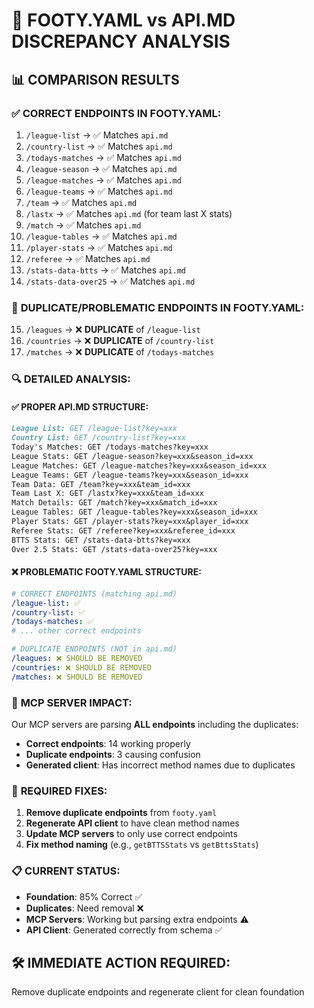 # 🚨 **FOOTY.YAML vs API.MD DISCREPANCY ANALYSIS**

## 📊 **COMPARISON RESULTS**

### ✅ **CORRECT ENDPOINTS IN FOOTY.YAML:**
1. `/league-list` → ✅ Matches `api.md`
2. `/country-list` → ✅ Matches `api.md` 
3. `/todays-matches` → ✅ Matches `api.md`
4. `/league-season` → ✅ Matches `api.md`
5. `/league-matches` → ✅ Matches `api.md`
6. `/league-teams` → ✅ Matches `api.md`
7. `/team` → ✅ Matches `api.md`
8. `/lastx` → ✅ Matches `api.md` (for team last X stats)
9. `/match` → ✅ Matches `api.md`
10. `/league-tables` → ✅ Matches `api.md`
11. `/player-stats` → ✅ Matches `api.md`
12. `/referee` → ✅ Matches `api.md`
13. `/stats-data-btts` → ✅ Matches `api.md`
14. `/stats-data-over25` → ✅ Matches `api.md`

### 🚨 **DUPLICATE/PROBLEMATIC ENDPOINTS IN FOOTY.YAML:**
15. `/leagues` → ❌ **DUPLICATE** of `/league-list`
16. `/countries` → ❌ **DUPLICATE** of `/country-list`
17. `/matches` → ❌ **DUPLICATE** of `/todays-matches`

### 🔍 **DETAILED ANALYSIS:**

#### ✅ **PROPER API.MD STRUCTURE:**
```markdown
League List: GET /league-list?key=xxx
Country List: GET /country-list?key=xxx  
Today's Matches: GET /todays-matches?key=xxx
League Stats: GET /league-season?key=xxx&season_id=xxx
League Matches: GET /league-matches?key=xxx&season_id=xxx
League Teams: GET /league-teams?key=xxx&season_id=xxx
Team Data: GET /team?key=xxx&team_id=xxx
Team Last X: GET /lastx?key=xxx&team_id=xxx
Match Details: GET /match?key=xxx&match_id=xxx
League Tables: GET /league-tables?key=xxx&season_id=xxx
Player Stats: GET /player-stats?key=xxx&player_id=xxx
Referee Stats: GET /referee?key=xxx&referee_id=xxx
BTTS Stats: GET /stats-data-btts?key=xxx
Over 2.5 Stats: GET /stats-data-over25?key=xxx
```

#### ❌ **PROBLEMATIC FOOTY.YAML STRUCTURE:**
```yaml
# CORRECT ENDPOINTS (matching api.md)
/league-list: ✅
/country-list: ✅
/todays-matches: ✅
# ... other correct endpoints

# DUPLICATE ENDPOINTS (NOT in api.md)
/leagues: ❌ SHOULD BE REMOVED
/countries: ❌ SHOULD BE REMOVED  
/matches: ❌ SHOULD BE REMOVED
```

### 🎯 **MCP SERVER IMPACT:**

Our MCP servers are parsing **ALL endpoints** including the duplicates:
- **Correct endpoints**: 14 working properly
- **Duplicate endpoints**: 3 causing confusion
- **Generated client**: Has incorrect method names due to duplicates

### 🔧 **REQUIRED FIXES:**

1. **Remove duplicate endpoints** from `footy.yaml`
2. **Regenerate API client** to have clean method names
3. **Update MCP servers** to only use correct endpoints
4. **Fix method naming** (e.g., `getBTTSStats` vs `getBttsStats`)

### 📋 **CURRENT STATUS:**
- **Foundation**: 85% Correct ✅
- **Duplicates**: Need removal ❌
- **MCP Servers**: Working but parsing extra endpoints ⚠️
- **API Client**: Generated correctly from schema ✅

## 🛠️ **IMMEDIATE ACTION REQUIRED:**
Remove duplicate endpoints and regenerate client for clean foundation